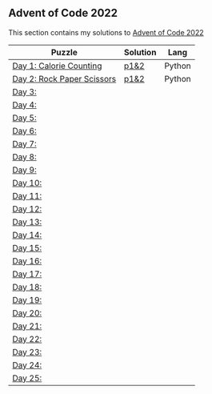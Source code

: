 ## Advent of Code 2022
This section contains my solutions to [Advent of Code 2022](https://adventofcode.com/2022)

| Puzzle | Solution | Lang |
|--|--|--|
| [Day 1: Calorie Counting](https://adventofcode.com/2022/day/1) | [p1&2](Day1/Day1.py) | Python |
| [Day 2: Rock Paper Scissors](https://adventofcode.com/2022/day/2) | [p1&2](Day1/Day2.py) | Python |
| [Day 3:](https://adventofcode.com/2022/day/3) | | |
| [Day 4:](https://adventofcode.com/2022/day/4) | | |
| [Day 5:](https://adventofcode.com/2022/day/5) | | |
| [Day 6:](https://adventofcode.com/2022/day/6) | | |
| [Day 7:](https://adventofcode.com/2022/day/7) | | |
| [Day 8:](https://adventofcode.com/2022/day/8) | | |
| [Day 9:](https://adventofcode.com/2022/day/9) | | |
| [Day 10:](https://adventofcode.com/2022/day/10) | | |
| [Day 11:](https://adventofcode.com/2022/day/11) | | |
| [Day 12:](https://adventofcode.com/2022/day/12) | | |
| [Day 13:](https://adventofcode.com/2022/day/13) | | |
| [Day 14:](https://adventofcode.com/2022/day/14) | | |
| [Day 15:](https://adventofcode.com/2022/day/15) | | |
| [Day 16:](https://adventofcode.com/2022/day/16) | | |
| [Day 17:](https://adventofcode.com/2022/day/17) | | |
| [Day 18:](https://adventofcode.com/2022/day/18) | | |
| [Day 19:](https://adventofcode.com/2022/day/19) | | |
| [Day 20:](https://adventofcode.com/2022/day/20) | | |
| [Day 21:](https://adventofcode.com/2022/day/21) | | |
| [Day 22:](https://adventofcode.com/2022/day/22) | | |
| [Day 23:](https://adventofcode.com/2022/day/23) | | |
| [Day 24:](https://adventofcode.com/2022/day/24) | | |
| [Day 25:](https://adventofcode.com/2022/day/25) | | |

